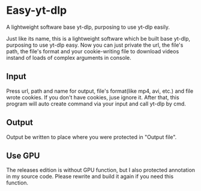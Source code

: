# Easy-yt-dlp
A lightweight software base yt-dlp, purposing to use yt-dlp easily.

Just like its name, this is a lightweight software which be built base yt-dlp, purposing to use yt-dlp easy. 
Now you can just private the url, the file's path, the file's format and your cookie-writing file to download videos instand of loads of complex arguments in console.

## Input
Press url, path and name for output, file's format(like mp4, avi, etc.) and file wrote cookies. If you don't have cookies, juse ignore it. After that, this program will auto create command via your input and call yt-dlp by cmd.

## Output
Output be written to place where you were protected in "Output file".

## Use GPU
The releases edition is without GPU function, but I also protected annotation in my source code. Please rewrite and build it again if you need this function.

